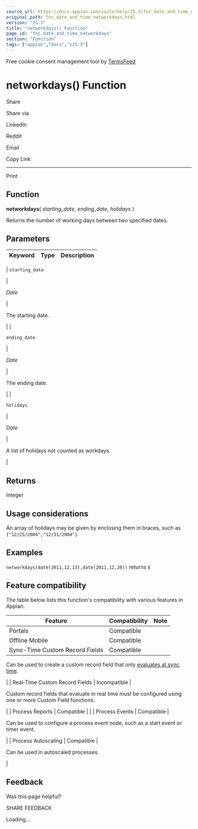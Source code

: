 ```yaml
---
source_url: https://docs.appian.com/suite/help/25.3/fnc_date_and_time_networkdays.html
original_path: fnc_date_and_time_networkdays.html
version: "25.3"
title: "networkdays() Function"
page_id: "fnc_date_and_time_networkdays"
section: "Function"
tags: ["appian","docs","v25.3"]
---
```



Free cookie consent management tool by [TermsFeed](https://www.termsfeed.com/)

# networkdays() Function

Share

Share via

LinkedIn

Reddit

Email

Copy Link

* * *

Print

## Function

**networkdays**( _starting\_date, ending\_date, holidays_ )

Returns the number of working days between two specified dates.

## Parameters

| Keyword | Type | Description |
| --- | --- | --- |
|
`starting_date`

 |

_Date_

 |

The starting date.

 |
|

`ending_date`

 |

_Date_

 |

The ending date.

 |
|

`holidays`

 |

_Date_

 |

A list of holidays not counted as workdays.

 |

## Returns

Integer

## Usage considerations

An array of holidays may be given by enclosing them in braces, such as `{"12/25/2004","12/31/2004"}`.

## Examples

`networkdays(date(2011,12,13),date(2011,12,20))` returns `6`

## Feature compatibility

The table below lists this function's compatibility with various features in Appian.

| Feature | Compatibility | Note |
| --- | --- | --- |
| Portals | Compatible |  |
| Offline Mobile | Compatible |  |
| Sync-Time Custom Record Fields | Compatible |
Can be used to create a custom record field that only [evaluates at sync time](custom-record-fields.html#prodlink-sync-time-evaluations).

 |
| Real-Time Custom Record Fields | Incompatible |

Custom record fields that evaluate in real time must be configured using one or more Custom Field functions.

 |
| Process Reports | Compatible |  |
| Process Events | Compatible |

Can be used to configure a process event node, such as a start event or timer event.

 |
| Process Autoscaling | Compatible |

Can be used in autoscaled processes.

 |

## Feedback

Was this page helpful?

SHARE FEEDBACK

Loading...